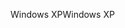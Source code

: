 <span data-ttu-id="73af8-101">Windows XP</span><span class="sxs-lookup"><span data-stu-id="73af8-101">Windows XP</span></span>